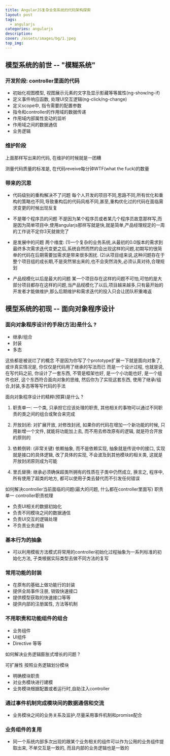 ```yaml
---
title: AngularJS复杂业务系统的代码架构探索
layout: post
tags: 
  - angularjs
categories: angularjs
description: 
cover: /assets/images/bg/1.jpeg
top_img: 
---
```


## 模型系统的前世 -- "模糊系统"

### 开发阶段: controller里面的代码

- 初始化视图模型, 视图展示元素的文字及显示影藏等等属性(ng-show/ng-if)
- 定义事件响应函数, 处理UI交互逻辑(ng-click/ng-change)
- 定义scope中, 指令需要的配置参数
- 指令和controller的作用域的数据传递
- 作用域内部属性变动的监听
- 作用域之间的数据通信
- 业务逻辑


### 维护阶段

上面那样写出来的代码, 在维护的时候就是一团糟

测量代码质量的标准是, 在代码reveive每分钟WTF(what the fuck)的数量

### 带来的沉思

- 代码级别的重构解决不了问题 每个人开发的项目不同,思路不同,所有优化和重构的策略也不同,导致重构后的代码风格不同,甚至,重构优化过的代码在面临需求变更的时候出现反复

- 不是哪个程序员的问题 不是因为某个程序员或者某几个程序员故意那样写,而是因为简单项目中,使用angularjs那样写就是快,就是简单,产品经理规定的一周的工作说不定你3天就做完了

- 是发展中的问题 两个维度: (1)一个复杂的业务系统,从最初的0.0版本的需求到最终多次需求迭代变更之后,系统自然而然的会出现这样的问题,初期写的很简单的代码在后期需要加需求是带来很多困扰. (2)从项目组来说,这种问题存在于整个项目组的成长期,不是突然冒出来的,也不会突然消失,必须认真对待,合理规划

- 产品规模化以后是最大的问题 某一个项目存在这样的问题不可怕,可怕的是大部分项目都存在这样的问题,当产品规模化了以后,项目越来越多,只有最开始的开发者才能做维护,那么后期维护和需求迭代的投入只会让团队积重难返

## 模型系统的初现 -- 面向对象程序设计

### 面向对象程序设计的手段(方法)是什么 ?

- 继承/组合
- 封装
- 多态

这些都是被说烂了的概念 不是因为你写了个prototype扩展一下就是面向对象了,或许真实情况是, 你仅仅是代码用了继承的写法而已 而是一个设计过程, 也就是说, 在写代码之前, 你设计了一套东西, 不管是框架也好, 是一个小功能也好, 是一个组件也好, 这个东西符合面向对象的思维, 然后你为了实现这套东西, 使用了继承/组合,封装,多态等等写代码的手法

面向对象程序设计的精粹(预算)是什么 ?

1. 职责单一: 一个类, 只承担它应该处理的职责, 其他相关的事物可以通过不同职责的类之间的组合或聚合来完成

2. 开放封闭: 对扩展开放, 对修改封闭, 如果你的代码在增加一个新功能的时候, 只用新增一个文件, 就能将功能加上去, 而不用去修改原有的逻辑, 就是符合开放的原则的

3. 依赖倒转: (非常关键) 依赖抽象, 而不是依赖实现, 抽象就是传说中的接口, 实现就是接口的具体逻辑, 改了具体的实现, 不会波及到其他模块的相关类, 这就是开放封闭原则成为可能

4. 里氏替换: 继承必须确保超类所拥有的性质在子类中仍然成立, 换言之, 程序中, 所有使用了超类的地方, 都可以使用子类去替代而不引发任何错误

如何解决controller当前面临的问题(最大的问题, 什么都在controller里面写)
职责单一 controller职责梳理

- 负责UI相关的数据初始化
- 负责不同模块之间的数据通信
- 负责UI交互的逻辑处理
- 不负责业务逻辑


### 基本行为的抽象

- 可以利用模板方法模式将常用的controller初始化过程抽象为一系列标准的初始化方法, 子类根据实际类型去做不同方法的复写


### 常用功能的封装

- 在原有的基础上做功能行的封装
- 提供全局事件注册, 销毁快速接口
- 提供模型获取的快速接口等等
- 提供内部的注册属性, 方法等机制

### 不用职责和功能组件的组合

- 业务组件
- UI组件
- Directive 等等


如何解决业务逻辑膨胀式增长的问题 ?

可扩展性 按照业务逻辑划分模块

- 明确模块职责
- 对业务模块进行建模
- 业务模块根据配置或者运行时,自助注入controller


### 通过事件机制完成模块间的数据通信和交流

- 业务模块之间的业务关系及监护,尽量采用事件机制和promise配合


### 业务组件的复用

- 同一个系统内部多次出现的跟某个业务相关的组件可以作为公用的业务组件提取出来, 不单交互是一致的, 而且内部的业务逻辑也是一致的
